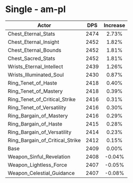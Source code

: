 # Single - am-pl
| Actor | DPS | Increase |
|---|:---:|:---:|
|Chest_Eternal_Stats|2474|2.73%|
|Chest_Eternal_Insight|2452|1.82%|
|Chest_Eternal_Bounds|2452|1.81%|
|Chest_Sacred_Stats|2452|1.81%|
|Wrists_Eternal_Intellect|2439|1.26%|
|Wrists_Illuminated_Soul|2430|0.87%|
|Ring_Tenet_of_Haste|2418|0.40%|
|Ring_Tenet_of_Mastery|2418|0.39%|
|Ring_Tenet_of_Critical_Strike|2416|0.31%|
|Ring_Tenet_of_Versatility|2416|0.30%|
|Ring_Bargain_of_Mastery|2416|0.29%|
|Ring_Bargain_of_Haste|2415|0.28%|
|Ring_Bargain_of_Versatility|2414|0.23%|
|Ring_Bargain_of_Critical_Strike|2412|0.15%|
|Base|2409|0.00%|
|Weapon_Sinful_Revelation|2408|-0.04%|
|Weapon_Lightless_Force|2407|-0.05%|
|Weapon_Celestial_Guidance|2407|-0.08%|
